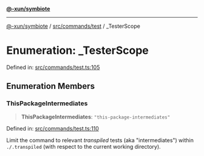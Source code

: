 [**@-xun/symbiote**](../../../../README.md)

***

[@-xun/symbiote](../../../../README.md) / [src/commands/test](../README.md) / \_TesterScope

# Enumeration: \_TesterScope

Defined in: [src/commands/test.ts:105](https://github.com/Xunnamius/symbiote/blob/f5dbcf226533401d9fc449ad30ae068d637c3138/src/commands/test.ts#L105)

## Enumeration Members

### ThisPackageIntermediates

> **ThisPackageIntermediates**: `"this-package-intermediates"`

Defined in: [src/commands/test.ts:110](https://github.com/Xunnamius/symbiote/blob/f5dbcf226533401d9fc449ad30ae068d637c3138/src/commands/test.ts#L110)

Limit the command to relevant _transpiled_ tests (aka "intermediates")
within `./.transpiled` (with respect to the current working directory).

